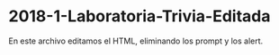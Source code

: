 # 2018-1-Laboratoria-Trivia-Editada
En este archivo editamos el HTML, eliminando los prompt y los alert. 
